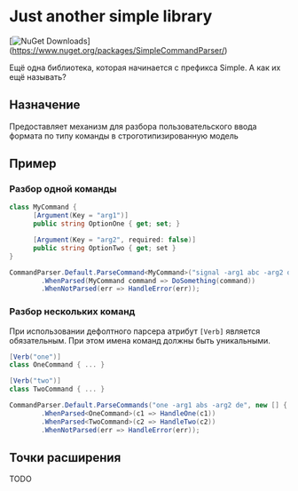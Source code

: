 # Just another simple library 

[![NuGet Downloads](https://img.shields.io/nuget/v/SimpleCommandParser.svg)]
(https://www.nuget.org/packages/SimpleCommandParser/)

Ещё одна библиотека, которая начинается с префикса Simple. А как их ещё называть?

## Назначение
Предоставляет механизм для разбора пользовательского ввода формата по типу команды в строготипизированную модель

## Пример

### Разбор одной команды

```C#
class MyCommand {
      [Argument(Key = "arg1")]
      public string OptionOne { get; set; }

      [Argument(Key = "arg2", required: false)]
      public string OptionTwo { get; set } 
}

CommandParser.Default.ParseCommand<MyCommand>("signal -arg1 abc -arg2 dv")
        .WhenParsed(MyCommand command => DoSomething(command))
        .WhenNotParsed(err => HandleError(err));

```

### Разбор нескольких команд

При использовании дефолтного парсера атрибут `[Verb]` является обязательным. При этом имена команд должны быть уникальными.

```C#
[Verb("one")]
class OneCommand { ... }

[Verb("two")]
class TwoCommand { ... }

CommandParser.Default.ParseCommands("one -arg1 abs -arg2 de", new [] { typeof(OneCommand), typeof(TwoCommand) })
        .WhenParsed<OneCommand>(c1 => HandleOne(c1))
        .WhenParsed<TwoCommand>(c2 => HandleTwo(c2))
        .WhenNotParsed(err => HandleError(err));
```

## Точки расширения
TODO

